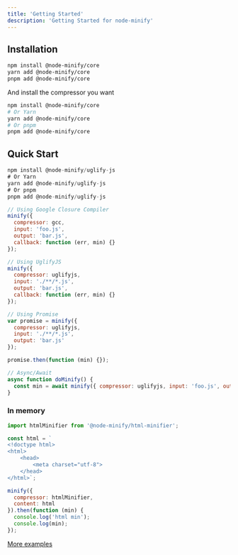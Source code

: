 ```yaml
---
title: 'Getting Started'
description: 'Getting Started for node-minify'
---
```


## Installation

```bash
npm install @node-minify/core
yarn add @node-minify/core
pnpm add @node-minify/core
```

And install the compressor you want

```bash
npm install @node-minify/core
# Or Yarn
yarn add @node-minify/core
# Or pnpm
pnpm add @node-minify/core
```

## Quick Start

```js
npm install @node-minify/uglify-js
# Or Yarn
yarn add @node-minify/uglify-js
# Or pnpm
pnpm add @node-minify/uglify-js

// Using Google Closure Compiler
minify({
  compressor: gcc,
  input: 'foo.js',
  output: 'bar.js',
  callback: function (err, min) {}
});

// Using UglifyJS
minify({
  compressor: uglifyjs,
  input: './**/*.js',
  output: 'bar.js',
  callback: function (err, min) {}
});

// Using Promise
var promise = minify({
  compressor: uglifyjs,
  input: './**/*.js',
  output: 'bar.js'
});

promise.then(function (min) {});

// Async/Await
async function doMinify() {
  const min = await minify({ compressor: uglifyjs, input: 'foo.js', output: 'bar.js' });
}
```

### In memory

```js
import htmlMinifier from '@node-minify/html-minifier';

const html = `
<!doctype html>
<html>
    <head>
        <meta charset="utf-8">
    </head>
</html>`;

minify({
  compressor: htmlMinifier,
  content: html
}).then(function (min) {
  console.log('html min');
  console.log(min);
});
```

[More examples](https://github.com/srod/node-minify/blob/master/examples/server.js)
